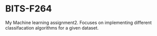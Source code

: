 # BITS-F264
My Machine learning assignment2. Focuses on implementing different classifacation algorithms for a given dataset.
